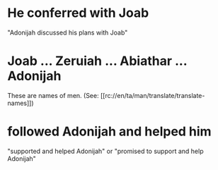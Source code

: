 # He conferred with Joab

"Adonijah discussed his plans with Joab"

# Joab ... Zeruiah ... Abiathar ... Adonijah

These are names of men. (See: [[rc://en/ta/man/translate/translate-names]])

# followed Adonijah and helped him

"supported and helped Adonijah" or "promised to support and help Adonijah"

